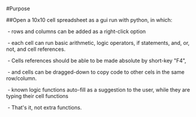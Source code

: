 #Purpose

##Open a 10x10 cell spreadsheet as a gui run with python, in which:

&nbsp;- rows and columns can be added as a right-click option

&nbsp;- each cell can run basic arithmetic, logic operators, if statements, and, or, not, and cell references. 

&nbsp;- Cells references should be able to be made absolute by short-key "F4", 

&nbsp;- and cells can be dragged-down to copy code to other cels in the same row/column. 

&nbsp;- known logic functions auto-fill as a suggestion to the user, while they are typing their cell functions

&nbsp;- That's it, not extra functions.


